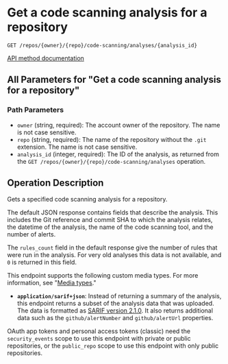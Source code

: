 # Get a code scanning analysis for a repository

`GET /repos/{owner}/{repo}/code-scanning/analyses/{analysis_id}`

[API method documentation](https://docs.github.com/rest/code-scanning/code-scanning#get-a-code-scanning-analysis-for-a-repository)

## All Parameters for "Get a code scanning analysis for a repository"

### Path Parameters

- `owner` (string, required): The account owner of the repository. The name is not case sensitive.
- `repo` (string, required): The name of the repository without the `.git` extension. The name is not case sensitive.
- `analysis_id` (integer, required): The ID of the analysis, as returned from the `GET /repos/{owner}/{repo}/code-scanning/analyses` operation.

## Operation Description

Gets a specified code scanning analysis for a repository.

The default JSON response contains fields that describe the analysis.
This includes the Git reference and commit SHA to which the analysis relates,
the datetime of the analysis, the name of the code scanning tool,
and the number of alerts.

The `rules_count` field in the default response give the number of rules
that were run in the analysis.
For very old analyses this data is not available,
and `0` is returned in this field.

This endpoint supports the following custom media types. For more information, see "[Media types](https://docs.github.com/rest/using-the-rest-api/getting-started-with-the-rest-api#media-types)."

- **`application/sarif+json`**: Instead of returning a summary of the analysis, this endpoint returns a subset of the analysis data that was uploaded. The data is formatted as [SARIF version 2.1.0](https://docs.oasis-open.org/sarif/sarif/v2.1.0/cs01/sarif-v2.1.0-cs01.html). It also returns additional data such as the `github/alertNumber` and `github/alertUrl` properties.

OAuth app tokens and personal access tokens (classic) need the `security_events` scope to use this endpoint with private or public repositories, or the `public_repo` scope to use this endpoint with only public repositories.
